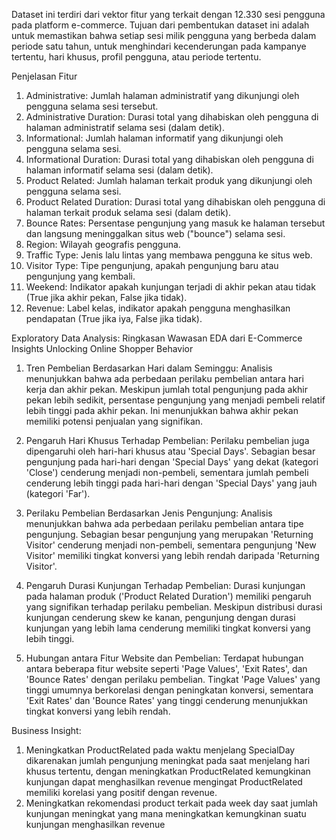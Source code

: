 Dataset ini terdiri dari vektor fitur yang terkait dengan 12.330 sesi pengguna pada platform e-commerce. Tujuan dari pembentukan dataset ini adalah untuk memastikan bahwa setiap sesi milik pengguna yang berbeda dalam periode satu tahun, untuk menghindari kecenderungan pada kampanye tertentu, hari khusus, profil pengguna, atau periode tertentu.

Penjelasan Fitur
1. Administrative:
  Jumlah halaman administratif yang dikunjungi oleh pengguna selama sesi tersebut.
2. Administrative Duration:
  Durasi total yang dihabiskan oleh pengguna di halaman administratif selama sesi (dalam detik).
3. Informational:
  Jumlah halaman informatif yang dikunjungi oleh pengguna selama sesi.
4. Informational Duration:
  Durasi total yang dihabiskan oleh pengguna di halaman informatif selama sesi (dalam detik).
5. Product Related:
  Jumlah halaman terkait produk yang dikunjungi oleh pengguna selama sesi.
6. Product Related Duration:
  Durasi total yang dihabiskan oleh pengguna di halaman terkait produk selama sesi (dalam detik).
7. Bounce Rates:
  Persentase pengunjung yang masuk ke halaman tersebut dan langsung meninggalkan situs web ("bounce") selama sesi.
8. Region:
  Wilayah geografis pengguna.
9. Traffic Type:
  Jenis lalu lintas yang membawa pengguna ke situs web.
10. Visitor Type:
  Tipe pengunjung, apakah pengunjung baru atau pengunjung yang kembali.
11. Weekend:
  Indikator apakah kunjungan terjadi di akhir pekan atau tidak (True jika akhir pekan, False jika tidak).
12. Revenue:
  Label kelas, indikator apakah pengguna menghasilkan pendapatan (True jika iya, False jika tidak).

Exploratory Data Analysis:
Ringkasan Wawasan EDA dari E-Commerce Insights Unlocking Online Shopper Behavior

1. Tren Pembelian Berdasarkan Hari dalam Seminggu:
Analisis menunjukkan bahwa ada perbedaan perilaku pembelian antara hari kerja dan akhir pekan. Meskipun jumlah total pengunjung pada akhir pekan lebih sedikit, persentase pengunjung yang menjadi pembeli relatif lebih tinggi pada akhir pekan. Ini menunjukkan bahwa akhir pekan memiliki potensi penjualan yang signifikan.

2. Pengaruh Hari Khusus Terhadap Pembelian:
Perilaku pembelian juga dipengaruhi oleh hari-hari khusus atau 'Special Days'. Sebagian besar pengunjung pada hari-hari dengan 'Special Days' yang dekat (kategori 'Close') cenderung menjadi non-pembeli, sementara jumlah pembeli cenderung lebih tinggi pada hari-hari dengan 'Special Days' yang jauh (kategori 'Far').

3. Perilaku Pembelian Berdasarkan Jenis Pengunjung:
Analisis menunjukkan bahwa ada perbedaan perilaku pembelian antara tipe pengunjung. Sebagian besar pengunjung yang merupakan 'Returning Visitor' cenderung menjadi non-pembeli, sementara pengunjung 'New Visitor' memiliki tingkat konversi yang lebih rendah daripada 'Returning Visitor'.

4. Pengaruh Durasi Kunjungan Terhadap Pembelian:
Durasi kunjungan pada halaman produk ('Product Related Duration') memiliki pengaruh yang signifikan terhadap perilaku pembelian. Meskipun distribusi durasi kunjungan cenderung skew ke kanan, pengunjung dengan durasi kunjungan yang lebih lama cenderung memiliki tingkat konversi yang lebih tinggi.

5. Hubungan antara Fitur Website dan Pembelian:
Terdapat hubungan antara beberapa fitur website seperti 'Page Values', 'Exit Rates', dan 'Bounce Rates' dengan perilaku pembelian. Tingkat 'Page Values' yang tinggi umumnya berkorelasi dengan peningkatan konversi, sementara 'Exit Rates' dan 'Bounce Rates' yang tinggi cenderung menunjukkan tingkat konversi yang lebih rendah.

Business Insight:
1. Meningkatkan ProductRelated pada waktu menjelang SpecialDay dikarenakan jumlah pengunjung meningkat pada saat menjelang hari khusus tertentu, dengan meningkatkan ProductRelated kemungkinan kunjungan dapat menghasilkan revenue mengingat ProductRelated memiliki korelasi yang positif dengan revenue.  
2. Meningkatkan rekomendasi product terkait pada week day saat jumlah kunjungan meningkat yang mana meningkatkan kemungkinan suatu kunjungan menghasilkan revenue
